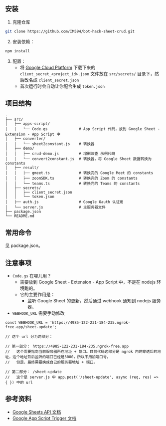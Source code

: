 ## 安装

1. 克隆仓库

```bash
git clone https://github.com/IM594/bot-hack-sheet-crud.git
```

2. 安装依赖：

```bash
npm install
```

3. 配置：
   - 将 [Google Cloud Platform](https://console.cloud.google.com/apis/credentials/oauthclient/117427074209-4gpnpl3a3agqmjnuf9hoeu2roh04ugq8.apps.googleusercontent.com?authuser=0&invt=AbmXSg&project=bot-hack-query) 下载下来的 `client_secret_<project_id>.json` 文件放在 `src/secrets/` 目录下，然后改名成 `client_secret.json`
   - 首次运行时会自动让你配合生成 `token.json`

## 项目结构

```
.
├── src/
│   ├── apps-script/
│   │   └── Code.gs              # App Script 代码，放到 Google Sheet - Extension - App Script 中
│   ├── converter/
│   │   └── sheet2constant.js    # 转换器
│   ├── demo/
│   │   ├── crud-demo.js         # 增删改查 示例代码
│   │   └── convert2constant.js  # 转换器，将 Google Sheet 数据转换为 constants
│   ├── result/
│   │   ├── gmeet.ts             # 转换完的 Google Meet 的 constants
│   │   ├── zoomSDK.ts           # 转换完的 Zoom 的 constants
│   │   └── teams.ts             # 转换完的 Teams 的 constants
│   ├── secrets/
│   │   ├── client_secret.json   
│   │   └── token.json           
│   ├── auth.js                  # Google Oauth 认证用
│   └── server.js                # 主服务器文件
├── package.json 
└── README.md
```

## 常用命令

见 package.json。

## 注意事项

- `Code.gs` 在哪儿用？
  - 需要放到 Google Sheet - Extension - App Script 中，不是在 nodejs 环境跑的。
  - 它的主要作用是：
    - 监听 Google Sheet 的更新，然后通过 webhook 通知到 nodejs 服务器。
- `WEBHOOK_URL` 需要手动修改

```
const WEBHOOK_URL = 'https://4985-122-231-184-235.ngrok-free.app/sheet-update';

// 这个 url 分为两部分：

// 第一部分： https://4985-122-231-184-235.ngrok-free.app
//   这个需要指向当前服务器所在地址 + 端口。目前代码这部分是 ngrok 内网穿透后的地址，这个地址背后监听的端口已经是3000，所以不用加端口号。
//   但是，最终需要换成自己的服务器地址 + 端口。

// 第二部分： /sheet-update
//   这个是 server.js 中 app.post('/sheet-update', async (req, res) => { }) 中的 url
```

## 参考资料

- [Google Sheets API 文档](https://developers.google.com/sheets/api/guides/concepts)
- [Google App Script Trigger 文档](https://developers.google.com/apps-script/guides/triggers?hl=zh-cn)
